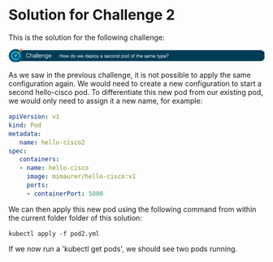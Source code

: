 # Solution for Challenge 2

This is the solution for the following challenge:

![Challenge 2](../../img/challenge2.png?raw=true "Challenge 2")

As we saw in the previous challenge, it is not possible to apply the same configuration again. We would need to create a new configuration to start a second hello-cisco pod. To differentiate this new pod from our existing pod, we would only need to assign it a new name, for example:

```yaml
apiVersion: v1
kind: Pod
metadata:
   name: hello-cisco2
spec:
   containers:
   - name: hello-cisco
     image: mimaurer/hello-cisco:v1
     ports:
     - containerPort: 5000
```

We can then apply this new pod using the following command from within the current folder folder of this solution:

```
kubectl apply -f pod2.yml
```

If we now run a 'kubectl get pods', we should see two pods running.
